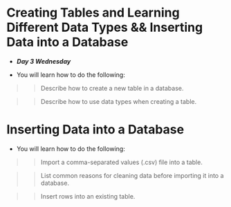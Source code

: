 # Creating Tables and Learning Different Data Types && Inserting Data into a Database
- ***Day 3 Wednesday***

- You will learn how to do the following:

>> Describe how to create a new table in a database.

>> Describe how to use data types when creating a table.


# Inserting Data into a Database
- You will learn how to do the following:

>> Import a comma-separated values (.csv) file into a table.

>> List common reasons for cleaning data before importing it into a database.

>> Insert rows into an existing table.
